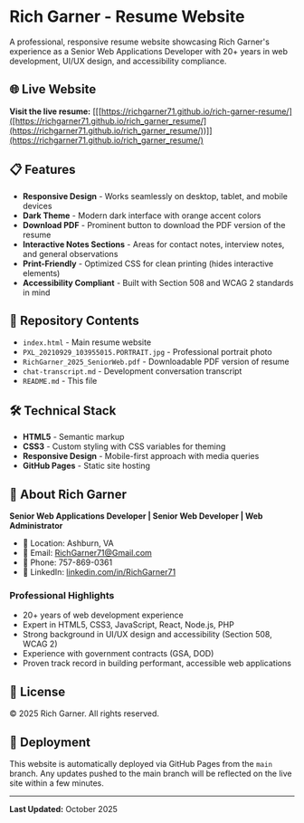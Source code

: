 # Rich Garner - Resume Website

A professional, responsive resume website showcasing Rich Garner's experience as a Senior Web Applications Developer with 20+ years in web development, UI/UX design, and accessibility compliance.

## 🌐 Live Website

**Visit the live resume:** [[[https://richgarner71.github.io/rich-garner-resume/]([https://richgarner71.github.io/rich_garner_resume/](https://richgarner71.github.io/rich_garner_resume/))]](https://richgarner71.github.io/rich_garner_resume/)

## 📋 Features

- **Responsive Design** - Works seamlessly on desktop, tablet, and mobile devices
- **Dark Theme** - Modern dark interface with orange accent colors
- **Download PDF** - Prominent button to download the PDF version of the resume
- **Interactive Notes Sections** - Areas for contact notes, interview notes, and general observations
- **Print-Friendly** - Optimized CSS for clean printing (hides interactive elements)
- **Accessibility Compliant** - Built with Section 508 and WCAG 2 standards in mind

## 📁 Repository Contents

- `index.html` - Main resume website
- `PXL_20210929_103955015.PORTRAIT.jpg` - Professional portrait photo
- `RichGarner_2025_SeniorWeb.pdf` - Downloadable PDF version of resume
- `chat-transcript.md` - Development conversation transcript
- `README.md` - This file

## 🛠️ Technical Stack

- **HTML5** - Semantic markup
- **CSS3** - Custom styling with CSS variables for theming
- **Responsive Design** - Mobile-first approach with media queries
- **GitHub Pages** - Static site hosting

## 👤 About Rich Garner

**Senior Web Applications Developer | Senior Web Developer | Web Administrator**

- 📍 Location: Ashburn, VA
- 📧 Email: RichGarner71@Gmail.com
- 📱 Phone: 757-869-0361
- 💼 LinkedIn: [linkedin.com/in/RichGarner71](https://linkedin.com/in/RichGarner71)

### Professional Highlights

- 20+ years of web development experience
- Expert in HTML5, CSS3, JavaScript, React, Node.js, PHP
- Strong background in UI/UX design and accessibility (Section 508, WCAG 2)
- Experience with government contracts (GSA, DOD)
- Proven track record in building performant, accessible web applications

## 📄 License

© 2025 Rich Garner. All rights reserved.

## 🚀 Deployment

This website is automatically deployed via GitHub Pages from the `main` branch. Any updates pushed to the main branch will be reflected on the live site within a few minutes.

---

**Last Updated:** October 2025

